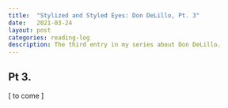 ```yaml
---
title:  "Stylized and Styled Eyes: Don DeLillo, Pt. 3"
date:   2021-03-24
layout: post
categories: reading-log
description: The third entry in my series about Don DeLillo.
---
```


## Pt 3.

[ to come ]